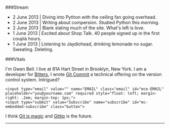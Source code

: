 ###Stream

+ 2 June 2013 | Diving into Python with the ceiling fan going overhead.
+ 2 June 2013 | Writing about compersion. Studied Python this morning.
+ 2 June 2013 | Blank slating much of the site. What's left is love.
+ 1 June 2013 | Excited about Shop Talk. 40 people signed up in the first coupla hours.
+ 1 June 2013 | Listening to Jaydiohead, drinking lemonade no sugar. Sweating. Deleting.

###Vitals

I'm Gwen Bell. I live at 81A Hart Street in Brooklyn, New York. I am a developer for <a href="http://bitters.gwenbell.com">Bitters</a>, I wrote <a href="http://git.gwenbell.com">Git Commit</a> a technical offering on the version control system. Intrigued? 

<div id="mc_embed_signup">
<form action="http://gwenbell.us7.list-manage2.com/subscribe/post?u=9a3b9ea24469d6d86a5bd1626&amp;id=354f3e7685" method="post" id="mc-embedded-subscribe-form" name="mc-embedded-subscribe-form" class="validate" target="_blank" novalidate>
	
	<input type="email" value="" name="EMAIL" class="email" id="mce-EMAIL" placeholder="you@yourname.com" required style="float: left; margin-right: .2em; margin-top: 1px;">
	<input type="submit" value="Subscribe" name="subscribe" id="mc-embedded-subscribe" class="button">
</form>
</div>


I think <a href="http://git.gwenbell.com">Git is magic</a> and <a href="http://gittip.com/gwenbell">Gittip</a> is the future.
<br />

<script data-gittip-username="gwenbell" src="https://www.gittip.com/assets/widgets/0002.js"></script>

<hr />